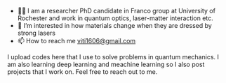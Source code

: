 - 👨‍🔬 I am a researcher PhD candidate in Franco group at University of Rochester and work in quantum optics, laser-matter interaction etc.
- 👀 I’m interested in how materials change when they are dressed by strong lasers
- 📫 How to reach me viti1606@gmail.com

I upload codes here that I use to solve problems in quantum mechanics.
I am also learning deep learning and meachine learning so I also post projects that I work on.
Feel free to reach out to me.
